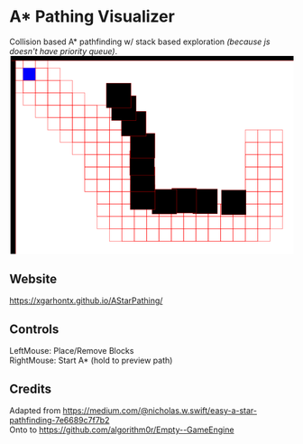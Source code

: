 # A* Pathing Visualizer
Collision based A* pathfinding w/ stack based exploration *(because js doesn't have priority queue)*. 
![Preview](./Preview.png)
## Website
https://xgarhontx.github.io/AStarPathing/

## Controls
LeftMouse: Place/Remove Blocks <br>
RightMouse: Start A* (hold to preview path)

## Credits
Adapted from https://medium.com/@nicholas.w.swift/easy-a-star-pathfinding-7e6689c7f7b2 <br>
Onto to https://github.com/algorithm0r/Empty--GameEngine
